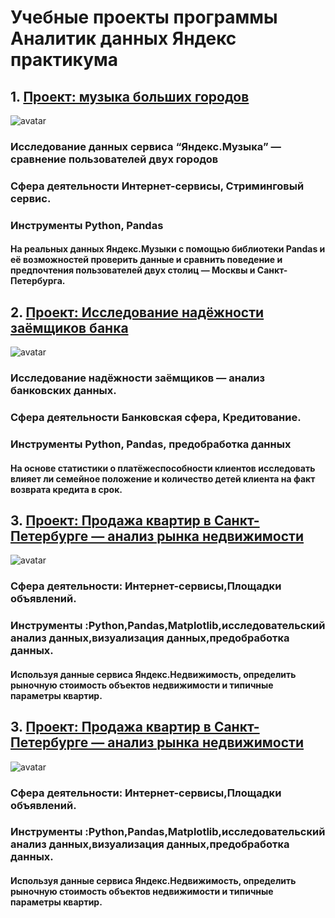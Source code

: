 # Учебные проекты программы Аналитик данных Яндекс практикума





## 1.  <a href='https://github.com/genalll/DataAnalyst/tree/main/%D0%9F%D1%80%D0%BE%D0%B5%D0%BA%D1%82:%20%D0%BC%D1%83%D0%B7%D1%8B%D0%BA%D0%B0%20%D0%B1%D0%BE%D0%BB%D1%8C%D1%88%D0%B8%D1%85%20%D0%B3%D0%BE%D1%80%D0%BE%D0%B4%D0%BE%D0%B2'>Проект: музыка больших городов</a>
![avatar](https://avatars.mds.yandex.net/i?id=d5b2a707547e5409648cd41180075984-5221549-images-thumbs&n=13&exp=1)
 ### Исследование данных сервиса “Яндекс.Музыка” — сравнение пользователей двух городов
 ### Сфера деятельности Интернет-сервисы, Стриминговый сервис.
 ### Инструменты Python, Pandas

 #### На реальных данных Яндекс.Музыки c помощью библиотеки Pandas и её возможностей проверить данные и сравнить поведение и предпочтения пользователей двух столиц — Москвы и Санкт-Петербурга.


 ## 2.  <a href='https://github.com/genalll/DataAnalyst/tree/main/%D0%98%D1%81%D1%81%D0%BB%D0%B5%D0%B4%D0%BE%D0%B2%D0%B0%D0%BD%D0%B8%D0%B5%20%D0%BD%D0%B0%D0%B4%D1%91%D0%B6%D0%BD%D0%BE%D1%81%D1%82%D0%B8%20%D0%B7%D0%B0%D1%91%D0%BC%D1%89%D0%B8%D0%BA%D0%BE%D0%B2%20%D0%B1%D0%B0%D0%BD%D0%BA%D0%B0'>Проект: Исследование надёжности заёмщиков банка</a>
![avatar](http://zombobox.net/wp-content/uploads/2020/09/Kredity.png)
 ### Исследование надёжности заёмщиков — анализ банковских данных.
 ### Сфера деятельности Банковская сфера, Кредитование.
 ### Инструменты Python, Pandas, предобработка данных

 #### На основе статистики о платёжеспособности клиентов исследовать влияет ли семейное положение и количество детей клиента на факт возврата кредита в срок.


 ## 3.  <a href='https://github.com/genalll/DataAnalyst/tree/main/%D0%9F%D1%80%D0%BE%D0%B4%D0%B0%D0%B6%D0%B0%20%D0%BA%D0%B2%D0%B0%D1%80%D1%82%D0%B8%D1%80%20%D0%B2%20%D0%A1%D0%B0%D0%BD%D0%BA%D1%82-%D0%9F%D0%B5%D1%82%D0%B5%D1%80%D0%B1%D1%83%D1%80%D0%B3%D0%B5%20%E2%80%94%20%D0%B0%D0%BD%D0%B0%D0%BB%D0%B8%D0%B7%20%D1%80%D1%8B%D0%BD%D0%BA%D0%B0%20%D0%BD%D0%B5%D0%B4%D0%B2%D0%B8%D0%B6%D0%B8%D0%BC%D0%BE%D1%81%D1%82%D0%B8'>Проект: Продажа квартир в Санкт-Петербурге — анализ рынка недвижимости</a>
![avatar](https://yandex-images.clstorage.net/aE9oR5449/a9eabbOe3Mh2/m3FnYImqeAcEIIdwIpb7rWc7C1vu3uoBIM_mYpJt0heLH1EhdttTKHCcSHN8lVlPLn2E5o1XcDHU_Z4CPyncUw-lptFtWtgXBBBX4ZIGix3ny4sarq7PhFF6pvayiOYDm4pXR_GMYW7X6h_UK0eNqm6ooScZkyQHAi1JB3kMKcT6sQcRXFnJRZGRtYCBVyobp3kKv91ISZJnSdelBdqWwh9NZDcDHWAvF1vfdtpXnFgce8FHvSGF57B7axd5TnoUK7L3we4Zy3dwkGcTkAc4CPS4Sk09C7vTNzu3BTSrtKPeP4SlkT7hDBVrbOVpNE8orpnR5q2At5ahi2gFGT5alOrhJwCeGnk2YGHWAoBXuxm2SNtvrugJATQKVSSH2ochzP_UVVFOsB9UG23muvRseU47cec8Ilck0us7Z1jdu7ZrIwRRz9hqdIJxZGORVLlpxyh6_11L-9OFaMT35lmG4aweNTYxDGGdVBmdBtl1frl_SvHHj6LVteCKSPR5D1n3mJMEU-0oyWYiEFVyADYqiUWbmk6ey0kQxwsmNoW45uBdzDZVYfxh_YeqLtZI1d947VlhVlxBNTTQ-5sFWL44R8gDpxCtq6qUYtMFcJDFKvl1itu8PevaEuXaJVTlGgTyXs-HFtEf8QyEGi90uwWNCXzqg2bNgjZWEJs7pbiemcR6AlbRzOi6hxFQBbLhlMqJpbrLvY7rW-B3WFdnRGhFEd6tNGYgvjAcFwsvtnkkfGpNyMDn7xMUJcGpqPXpXji0unPUsZ-JqNVDorcB8OaLGwc4SP-MK_nw9TgXhvd7taLsnsXm0N0Bf7ZarNaZ9Q1qbvnwZs1gZTWTaMh1iXwoBilhhcFdmbjVYjO3kHPEaul1KPj_DVsKcAXIhtdEGOSQXE_EN0A9MF00K5zku3XMyu6aIgZNMIV3UbvZZxiOy_UqcFXBHeop55GDtVCxtbgZxojIr98JCoJ0O5b3I)
 ### Сфера деятельности: Интернет-сервисы,Площадки объявлений.
 ### Инструменты :Python,Pandas,Matplotlib,исследовательский анализ данных,визуализация данных,предобработка данных.

 #### Используя данные сервиса Яндекс.Недвижимость, определить рыночную стоимость объектов недвижимости и типичные параметры квартир.


 ## 3.  <a href='https://github.com/genalll/DataAnalyst/tree/main/%D0%9F%D1%80%D0%BE%D0%B4%D0%B0%D0%B6%D0%B0%20%D0%BA%D0%B2%D0%B0%D1%80%D1%82%D0%B8%D1%80%20%D0%B2%20%D0%A1%D0%B0%D0%BD%D0%BA%D1%82-%D0%9F%D0%B5%D1%82%D0%B5%D1%80%D0%B1%D1%83%D1%80%D0%B3%D0%B5%20%E2%80%94%20%D0%B0%D0%BD%D0%B0%D0%BB%D0%B8%D0%B7%20%D1%80%D1%8B%D0%BD%D0%BA%D0%B0%20%D0%BD%D0%B5%D0%B4%D0%B2%D0%B8%D0%B6%D0%B8%D0%BC%D0%BE%D1%81%D1%82%D0%B8'>Проект: Продажа квартир в Санкт-Петербурге — анализ рынка недвижимости</a>
![avatar](https://yandex-images.clstorage.net/aE9oR5449/a9eabbOe3Mh2/m3FnYImqeAcEIIdwIpb7rWc7C1vu3uoBIM_mYpJt0heLH1EhdttTKHCcSHN8lVlPLn2E5o1XcDHU_Z4CPyncUw-lptFtWtgXBBBX4ZIGix3ny4sarq7PhFF6pvayiOYDm4pXR_GMYW7X6h_UK0eNqm6ooScZkyQHAi1JB3kMKcT6sQcRXFnJRZGRtYCBVyobp3kKv91ISZJnSdelBdqWwh9NZDcDHWAvF1vfdtpXnFgce8FHvSGF57B7axd5TnoUK7L3we4Zy3dwkGcTkAc4CPS4Sk09C7vTNzu3BTSrtKPeP4SlkT7hDBVrbOVpNE8orpnR5q2At5ahi2gFGT5alOrhJwCeGnk2YGHWAoBXuxm2SNtvrugJATQKVSSH2ochzP_UVVFOsB9UG23muvRseU47cec8Ilck0us7Z1jdu7ZrIwRRz9hqdIJxZGORVLlpxyh6_11L-9OFaMT35lmG4aweNTYxDGGdVBmdBtl1frl_SvHHj6LVteCKSPR5D1n3mJMEU-0oyWYiEFVyADYqiUWbmk6ey0kQxwsmNoW45uBdzDZVYfxh_YeqLtZI1d947VlhVlxBNTTQ-5sFWL44R8gDpxCtq6qUYtMFcJDFKvl1itu8PevaEuXaJVTlGgTyXs-HFtEf8QyEGi90uwWNCXzqg2bNgjZWEJs7pbiemcR6AlbRzOi6hxFQBbLhlMqJpbrLvY7rW-B3WFdnRGhFEd6tNGYgvjAcFwsvtnkkfGpNyMDn7xMUJcGpqPXpXji0unPUsZ-JqNVDorcB8OaLGwc4SP-MK_nw9TgXhvd7taLsnsXm0N0Bf7ZarNaZ9Q1qbvnwZs1gZTWTaMh1iXwoBilhhcFdmbjVYjO3kHPEaul1KPj_DVsKcAXIhtdEGOSQXE_EN0A9MF00K5zku3XMyu6aIgZNMIV3UbvZZxiOy_UqcFXBHeop55GDtVCxtbgZxojIr98JCoJ0O5b3I)
 ### Сфера деятельности: Интернет-сервисы,Площадки объявлений.
 ### Инструменты :Python,Pandas,Matplotlib,исследовательский анализ данных,визуализация данных,предобработка данных.

 #### Используя данные сервиса Яндекс.Недвижимость, определить рыночную стоимость объектов недвижимости и типичные параметры квартир.